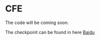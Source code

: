 # CFE
The code will be coming soon.

The checkpoint can be found in here [Baidu](https://pan.baidu.com/s/12jeRD3w3MHlV0P03bA4dLw?pwd=y9gv)

